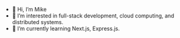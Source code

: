 - 👋 Hi, I’m Mike
- 👀 I’m interested in full-stack development, cloud computing, and distributed systems.
- 🌱 I’m currently learning Next.js, Express.js.
